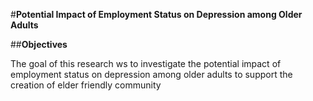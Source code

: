 #**Potential Impact of Employment Status on Depression among Older Adults**


##**Objectives**

The goal of this research ws to investigate the potential impact of employment status on depression among older adults to support the creation of elder friendly community  
